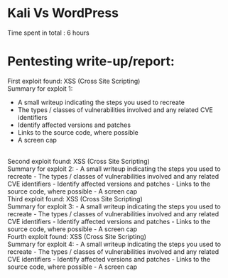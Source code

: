 # Kali Vs WordPress
Time spent in total : 6 hours
# Pentesting write-up/report:<br/>
First exploit found: XSS (Cross Site Scripting)<br/>
Summary for exploit 1:         
   - A small writeup indicating the steps you used to recreate
   - The types / classes of vulnerabilities involved and any related CVE identifiers
   - Identify affected versions and patches
   - Links to the source code, where possible
   - A screen cap
<br/>
Second exploit found: XSS (Cross Site Scripting)<br/>
Summary for exploit 2:         
   - A small writeup indicating the steps you used to recreate
   - The types / classes of vulnerabilities involved and any related CVE identifiers
   - Identify affected versions and patches
   - Links to the source code, where possible
   - A screen cap
<br/>
Third exploit found: XSS (Cross Site Scripting)<br/>
Summary for exploit 3:         
   - A small writeup indicating the steps you used to recreate
   - The types / classes of vulnerabilities involved and any related CVE identifiers
   - Identify affected versions and patches
   - Links to the source code, where possible
   - A screen cap
<br/>
Fourth exploit found: XSS (Cross Site Scripting)<br/>
Summary for exploit 4:         
   - A small writeup indicating the steps you used to recreate
   - The types / classes of vulnerabilities involved and any related CVE identifiers
   - Identify affected versions and patches
   - Links to the source code, where possible
   - A screen cap
